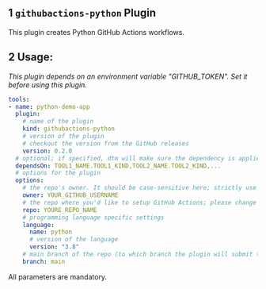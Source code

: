 ## 1 `githubactions-python` Plugin

This plugin creates Python GitHub Actions workflows.

## 2 Usage:

_This plugin depends on an environment variable "GITHUB_TOKEN". Set it before using this plugin._

```yaml
tools:
- name: python-demo-app
  plugin:
    # name of the plugin
    kind: githubactions-python
    # version of the plugin
    # checkout the version from the GitHub releases
    version: 0.2.0
  # optional; if specified, dtm will make sure the dependency is applied first before handling this tool.
  dependsOn: TOOL1_NAME.TOOL1_KIND,TOOL2_NAME.TOOL2_KIND,...
  # options for the plugin
  options:
    # the repo's owner. It should be case-sensitive here; strictly use your GitHub user name; please change the value below.
    owner: YOUR_GITHUB_USERNAME
    # the repo where you'd like to setup GitHub Actions; please change the value below to an existing repo.
    repo: YOURE_REPO_NAME
    # programming language specific settings
    language:
      name: python
      # version of the language
      version: "3.8"
    # main branch of the repo (to which branch the plugin will submit the workflows)
    branch: main
```

All parameters are mandatory.
